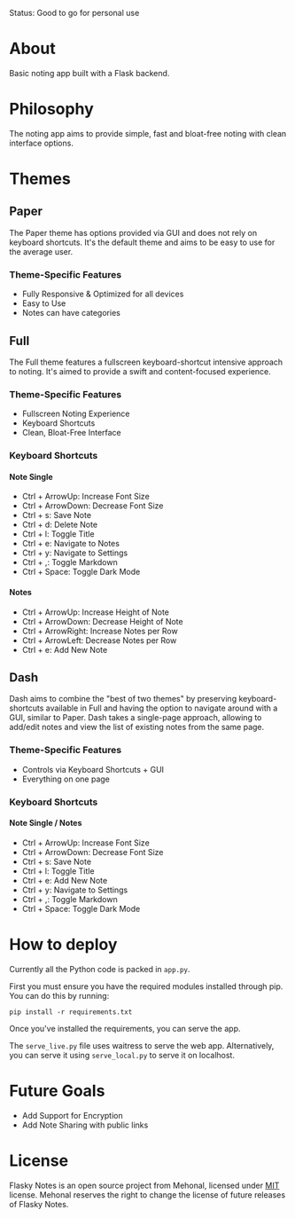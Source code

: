 Status: Good to go for personal use

# About

Basic noting app built with a Flask backend.

# Philosophy

The noting app aims to provide simple, fast and bloat-free noting with clean interface options.

# Themes

## Paper

The Paper theme has options provided via GUI and does not rely on keyboard shortcuts. It's the default theme and aims to be easy to use for the average user.

### Theme-Specific Features

- Fully Responsive & Optimized for all devices
- Easy to Use
- Notes can have categories

## Full

The Full theme features a fullscreen keyboard-shortcut intensive approach to noting. It's aimed to provide a swift and content-focused experience.

### Theme-Specific Features

- Fullscreen Noting Experience
- Keyboard Shortcuts
- Clean, Bloat-Free Interface

### Keyboard Shortcuts

#### Note Single

- Ctrl + ArrowUp: Increase Font Size
- Ctrl + ArrowDown: Decrease Font Size
- Ctrl + s: Save Note
- Ctrl + d: Delete Note
- Ctrl + l: Toggle Title
- Ctrl + e: Navigate to Notes
- Ctrl + y: Navigate to Settings
- Ctrl + ,: Toggle Markdown
- Ctrl + Space: Toggle Dark Mode

#### Notes

- Ctrl + ArrowUp: Increase Height of Note
- Ctrl + ArrowDown: Decrease Height of Note
- Ctrl + ArrowRight: Increase Notes per Row
- Ctrl + ArrowLeft: Decrease Notes per Row
- Ctrl + e: Add New Note

## Dash

Dash aims to combine the "best of two themes" by preserving keyboard-shortcuts available in Full and having the option to navigate around with a GUI, similar to Paper. Dash takes a single-page approach, allowing to add/edit notes and view the list of existing notes from the same page.

### Theme-Specific Features

- Controls via Keyboard Shortcuts + GUI
- Everything on one page

### Keyboard Shortcuts

#### Note Single / Notes

- Ctrl + ArrowUp: Increase Font Size
- Ctrl + ArrowDown: Decrease Font Size
- Ctrl + s: Save Note
- Ctrl + l: Toggle Title
- Ctrl + e: Add New Note
- Ctrl + y: Navigate to Settings
- Ctrl + ,: Toggle Markdown
- Ctrl + Space: Toggle Dark Mode

# How to deploy

Currently all the Python code is packed in `app.py`.

First you must ensure you have the required modules installed through pip. You can do this by running:

`pip install -r requirements.txt`

Once you've installed the requirements, you can serve the app.

The `serve_live.py` file uses waitress to serve the web app. Alternatively, you can serve it using `serve_local.py` to serve it on localhost.

# Future Goals

- Add Support for Encryption
- Add Note Sharing with public links

# License

Flasky Notes is an open source project from Mehonal, licensed under [MIT](https://opensource.org/licenses/MIT) license. Mehonal reserves the right to change the license of future releases of Flasky Notes.